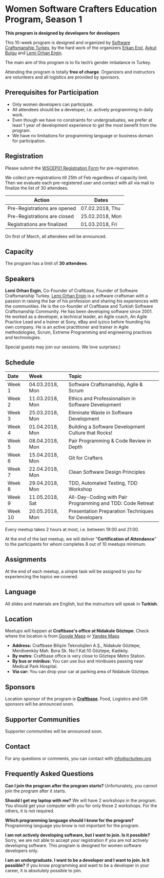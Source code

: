 # Women Software Crafters Education Program, Season 1
**This program is designed by developers for developers**

This 10-week program is designed and organized by [Software Craftsmanship Turkey](https://www.meetup.com/Software-Craftsmanship-Turkey/), by the hard work of the organizers [Erkan Erol](https://www.linkedin.com/in/erkanerol/), [Aykut Bulgu](https://www.linkedin.com/in/mabulgu/) and [Lemi Orhan Ergin](https://www.linkedin.com/in/lemiorhan/).

The main aim of this program is to fix tech’s gender imbalance in Turkey.

Attending the program is totally **free of charge**. Organizers and instructors are volunteers and all logistics are provided by sponsors.

## Prerequisites for Participation

* Only women developers can participate.
* All attendees should be a developer, i.e. actively programming in daily work. 
* Even though we have no constraints for undergraduates, we prefer at least 1 year of development experience to get the most benefit from the program.
* We have no limitations for programming language or business domain for participation.

## Registration

Please submit the [WSCEP01 Registration Form](http://google.com) for pre-registration. 

We collect pre-registrations till 25th of Feb regardless of capacity limit. Then we evaluate each pre-registered user and contact with all via mail to finalize the list of 30 attendees.

| Action | Dates |
| --- | --- |
| Pre-Registrations are opened | 07.02.2018, Thu | 
| Pre-Registrations are closed | 25.02.2018, Mon | 
| Registrations are finalized | 01.03.2018, Fri |

On first of March, all attendees will be announced.

## Capacity

The program has a limit of **30 attendees**. 

## Speakers

**Lemi Orhan Ergin**, Co-Founder of Craftbase, Founder of Software Craftsmanship Turkey. [Lemi Orhan Ergin](https://www.linkedin.com/in/lemiorhan) is a software craftsman with a passion in raising the bar of his profession and sharing his experiences with the communities. He is the co-founder of Craftbase and Turkish Software Craftsmanship Community. He has been developing software since 2001. He worked as a developer, a technical leader, an Agile coach, An Agile Practice Lead and a trainer at Sony, eBay and iyzico before founding his own company. He is an active practitioner and trainer in Agile methodologies, Scrum, Extreme Programming and engineering practices and technologies.  

Special guests may join our sessions. We love surprises:)

## Schedule

| Date | Week | Topic |
|:--- |:--- |:--- |
| Week 1  | 04.03.2018, Mon | Software Craftsmanship, Agile & Scrum |
| Week 2  | 11.03.2018, Mon | Ethics and Professionalism in Software Development |
| Week 3  | 25.03.2018, Mon | Eliminate Waste in Software Development |
| Week 4  | 01.04.2018, Mon | Building a Software Development Culture that Rocks! |
| Week 5  | 08.04.2018, Mon | Pair Programming & Code Review in Depth |
| Week 6  | 15.04.2018, Mon | Git for Crafters |
| Week 7  | 22.04.2018, Mon | Clean Software Design Principles |
| Week 8  | 29.04.2018, Mon | TDD, Automated Testing, TDD Workshop |
| Week 9  | 11.05.2018, Sat | All-Day-Coding with Pair Programming and TDD: Code Retreat |
| Week 10 | 20.05.2018, Mon |  Presentation Preparation Techniques for Developers |

Every meetup takes 2 hours at most, i.e. between 19:00 and 21:00.

At the end of the last meetup, we will deliver "**Certification of Attendance**" to the participants for whom completes 8 out of 10 meetups minimum. 

## Assignments 

At the end of each meetup, a simple task will be assigned to you for experiencing the topics we covered.

## Language

All slides and materials are English, but the instructors will speak in **Turkish**.

## Location

Meetups will happen at **Craftbase's office at Nidakule Göztepe**. Check where the location is from [Google Maps](https://goo.gl/maps/cfUZaPFvw7L2) or [Yandex Maps](https://yandex.com.tr/maps/-/CBR3iUcs0B)

* **Address:** Craftbase Bilişim Teknolojileri A.Ş., Nidakule Göztepe, Merdivenköy Mah. Bora Sk. No:1 Kat:10 Göztepe, Kadıköy.
* **By metro:** Craftbase office is very close to Göztepe Metro Station.
* **By bus or minibus:** You can use bus and minibuses passing near Medical Park Hospital. 
* **Via car:** You can drop your car at parking area of Nidakule Göztepe.

## Sponsors

Location sponsor of the program is **[Craftbase](https://craftbase.io)**.
Food, Logistics and Gift sponsors will be announced soon.

## Supporter Communities

Supporter communities will be announced soon.

## Contact

For any questions or comments, you can contact with [info@scturkey.org](mailto:info@scturkey.org)

## Frequently Asked Questions

**Can I join the program after the program starts?**
Unfortunately, you cannot join the program after it starts. 

**Should I get my laptop with me?**
We will have 2 workshops in the program. You should get your computer with you for only those 2 workshops. For the others, it is not required.

**Which programming language should I know for the program?**
Programming language you know is not important for the program.

**I am not actively developing software, but I want to join. Is it possible?**
Sorry, we are not able to accept your registration if you are not actively developing software. This program is designed for women software developers only.

**I am an undergraduate. I want to be a developer and I want to join. Is it possible?**
If you know programming and want to be a developer in your career, it is absolutely possible to join.
